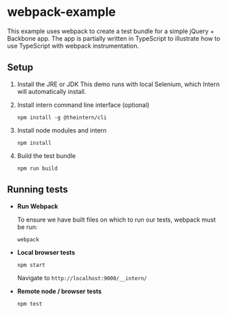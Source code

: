# webpack-example

This example uses webpack to create a test bundle for a simple jQuery + Backbone app. The app is partially written in TypeScript to illustrate how to use TypeScript with webpack instrumentation.

## Setup

1. Install the JRE or JDK
   This demo runs with local Selenium, which Intern will automatically install.

2. Install intern command line interface (optional)
   ```
   npm install -g @theintern/cli
   ```

3. Install node modules and intern
   ```
   npm install
   ```

4. Build the test bundle
   ```
   npm run build
   ```

## Running tests

* **Run Webpack**

   To ensure we have built files on which to run our tests, webpack must be run:

   ```
   webpack
   ```

* **Local browser tests**

    ```
    npm start
    ```

    Navigate to `http://localhost:9000/__intern/`

* **Remote node / browser tests**

    ```
    npm test
    ```
